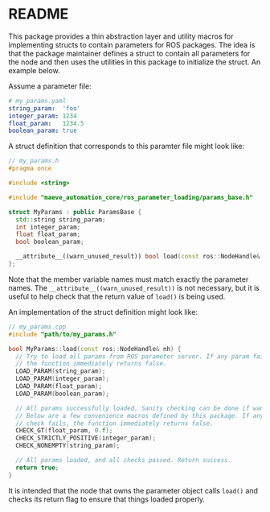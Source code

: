 # README #

This package provides a thin abstraction layer and utility macros for
implementing structs to contain parameters for ROS packages. The idea is that
the package maintainer defines a struct to contain all parameters for the node
and then uses the utilities in this package to initialize the struct. An
example below.

Assume a parameter file:

```yaml
# my_params.yaml
string_param:  'foo'
integer_param: 1234
float_param:   1234.5
boolean_param: true
```

A struct definition that corresponds to this paramter file might look like:

```c++
// my_params.h
#pragma once

#include <string>

#include "maeve_automation_core/ros_parameter_loading/params_base.h"

struct MyParams : public ParamsBase {
  std::string string_param;
  int integer_param;
  float float_param;
  bool boolean_param;

  __attribute__((warn_unused_result)) bool load(const ros::NodeHandle& nh) override;
};
```

Note that the member variable names must match exactly the parameter names. The
`__attribute__((warn_unused_result))` is not necessary, but it is useful to
help check that the return value of `load()` is being used.

An implementation of the struct definition might look like:

```c++
// my_params.cpp
#include "path/to/my_params.h"

bool MyParams::load(const ros::NodeHandle& nh) {
  // Try to load all params from ROS parameter server. If any param fails,
  // the function immediately returns false.
  LOAD_PARAM(string_param);
  LOAD_PARAM(integer_param);
  LOAD_PARAM(float_param);
  LOAD_PARAM(boolean_param);

  // All params successfully loaded. Sanity checking can be done if wanted.
  // Below are a few convenience macros defined by this package. If any
  // check fails, the function immediately returns false.
  CHECK_GT(float_param, 0.f);
  CHECK_STRICTLY_POSITIVE(integer_param);
  CHECK_NONEMPTY(string_param);

  // All params loaded, and all checks passed. Return success.
  return true;
}
```

It is intended that the node that owns the parameter object calls `load()` and
checks its return flag to ensure that things loaded properly.

